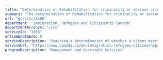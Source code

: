 ```yaml
---
title: "Determination of Rehabilitation for criminality or serious criminality"
summary: "The Determination of Rehabilitation for criminality or serious criminality service from Immigration, Refugees and Citizenship Canada is not available end-to-end online, according to the GC Service Inventory."
url: "gc/ircc/1508"
department: "Immigration, Refugees and Citizenship Canada"
departmentAcronym: "ircc"
serviceId: "1508"
onlineEndtoEnd: 0
serviceDescription: "Reaching a determination of whether a client meets the rehabilitation or deemed rehabilitated criteria for criminality or serious criminality as per the Immigration and Refugee Protection Act section A36(3)."
serviceUrl: "https://www.canada.ca/en/immigration-refugees-citizenship/services/immigrate-canada/inadmissibility/overcome-criminal-convictions.html"
programDescription: "Management and Oversight Services"
---
```

